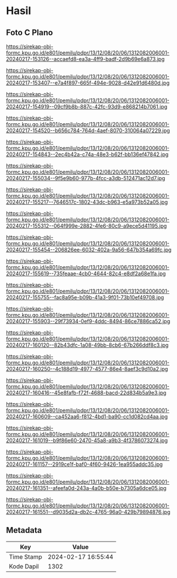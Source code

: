 # Hasil

## Foto C Plano

https://sirekap-obj-formc.kpu.go.id/e801/pemilu/pdpr/13/12/08/20/06/1312082006001-20240217-153126--accaefd8-ea3a-4ff9-badf-2d9b69e6a873.jpg

https://sirekap-obj-formc.kpu.go.id/e801/pemilu/pdpr/13/12/08/20/06/1312082006001-20240217-153407--e7a4f897-665f-494e-9028-d42e91d6480d.jpg

https://sirekap-obj-formc.kpu.go.id/e801/pemilu/pdpr/13/12/08/20/06/1312082006001-20240217-154919--09cf9b8b-887c-42fc-93d9-e868214b7061.jpg

https://sirekap-obj-formc.kpu.go.id/e801/pemilu/pdpr/13/12/08/20/06/1312082006001-20240217-154520--b656c784-764d-4aef-8070-310064a07229.jpg

https://sirekap-obj-formc.kpu.go.id/e801/pemilu/pdpr/13/12/08/20/06/1312082006001-20240217-154843--2ec4b42a-c74a-48e3-b62f-bb136ef47842.jpg

https://sirekap-obj-formc.kpu.go.id/e801/pemilu/pdpr/13/12/08/20/06/1312082006001-20240217-155034--9f5e9b60-977b-4fcc-a3db-512471ac12d7.jpg

https://sirekap-obj-formc.kpu.go.id/e801/pemilu/pdpr/13/12/08/20/06/1312082006001-20240217-155217--7646517c-1802-43dc-b963-e5a973b52a05.jpg

https://sirekap-obj-formc.kpu.go.id/e801/pemilu/pdpr/13/12/08/20/06/1312082006001-20240217-155312--064f999e-2882-4fe6-80c9-a9ece5d41195.jpg

https://sirekap-obj-formc.kpu.go.id/e801/pemilu/pdpr/13/12/08/20/06/1312082006001-20240217-155454--206826ee-6032-402a-9a56-647b354a69fc.jpg

https://sirekap-obj-formc.kpu.go.id/e801/pemilu/pdpr/13/12/08/20/06/1312082006001-20240217-155619--735feaae-4cb0-4644-82c4-e8df2a68e1fa.jpg

https://sirekap-obj-formc.kpu.go.id/e801/pemilu/pdpr/13/12/08/20/06/1312082006001-20240217-155755--fac8a95e-b09b-41a3-9f01-73b10ef49708.jpg

https://sirekap-obj-formc.kpu.go.id/e801/pemilu/pdpr/13/12/08/20/06/1312082006001-20240217-155903--29f73934-0ef9-4ddc-8494-86ce7886ca52.jpg

https://sirekap-obj-formc.kpu.go.id/e801/pemilu/pdpr/13/12/08/20/06/1312082006001-20240217-160120--82b43dfc-1a08-49bb-8cb6-67b266ddf8c3.jpg

https://sirekap-obj-formc.kpu.go.id/e801/pemilu/pdpr/13/12/08/20/06/1312082006001-20240217-160250--4c188d19-4977-4577-86e4-8aef3c9d10a2.jpg

https://sirekap-obj-formc.kpu.go.id/e801/pemilu/pdpr/13/12/08/20/06/1312082006001-20240217-160416--45e8fafb-f72f-4688-bacd-22d834b5a9e3.jpg

https://sirekap-obj-formc.kpu.go.id/e801/pemilu/pdpr/13/12/08/20/06/1312082006001-20240217-160609--ca452aa6-f812-4bd1-ba90-cc1d082cd4aa.jpg

https://sirekap-obj-formc.kpu.go.id/e801/pemilu/pdpr/13/12/08/20/06/1312082006001-20240217-161019--b9f86e60-2470-45a8-a9b3-4f3786073274.jpg

https://sirekap-obj-formc.kpu.go.id/e801/pemilu/pdpr/13/12/08/20/06/1312082006001-20240217-161157--2919ce1f-baf0-4f60-9426-1ea955addc35.jpg

https://sirekap-obj-formc.kpu.go.id/e801/pemilu/pdpr/13/12/08/20/06/1312082006001-20240217-161351--afeefa0d-243a-4a0b-b50e-b7305a6dce05.jpg

https://sirekap-obj-formc.kpu.go.id/e801/pemilu/pdpr/13/12/08/20/06/1312082006001-20240217-161551--d9035d2a-db2c-4765-96a0-429b79894876.jpg


## Metadata

| Key        | Value               |
| ---------- | ------------------- |
| Time Stamp | 2024-02-17 16:55:44 |
| Kode Dapil | 1302                |



